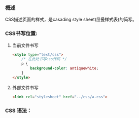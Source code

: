 ### 概述
CSS描述页面的样式，是casading style sheet(层叠样式表)的简写。

### CSS书写位置:

1. 当前文件书写

    ```html
    <style type="text/css">
        /* 在此处书写css代码 */
        p {
            background-color: antiquewhite;
        }
    </style>
    ```
2. 外部文件书写
    
    ```html
    <link rel="stylesheet" href="../css/a.css">
    ```
    
### CSS 语法：

```html

```